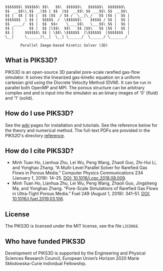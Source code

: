  ```

$$$$$$$\ $$$$$$\ $$\   $$\  $$$$$$\   $$$$$$\  $$$$$$$\  
$$  __$$\\_$$  _|$$ | $$  |$$  __$$\ $$ ___$$\ $$  __$$\ 
$$ |  $$ | $$ |  $$ |$$  / $$ /  \__|\_/   $$ |$$ |  $$ |
$$$$$$$  | $$ |  $$$$$  /  \$$$$$$\    $$$$$ / $$ |  $$ |
$$  ____/  $$ |  $$  $$<    \____$$\   \___$$\ $$ |  $$ |
$$ |       $$ |  $$ |\$$\  $$\   $$ |$$\   $$ |$$ |  $$ |
$$ |     $$$$$$\ $$ | \$$\ \$$$$$$  |\$$$$$$  |$$$$$$$  |
\__|     \______|\__|  \__| \______/  \______/ \_______/ 

        Parallel Image-based Kinetic Solver (3D)
```

## What is PIKS3D?

PIKS3D is an open-source 3D parallel pore-scale rarefied gas-flow simulator. 
It solves the linearized gas-kinetic equation on a uniform cartesian grid using the Discrete
Velocity Method (DVM). It can be run in parallel both OpenMP and MPI. The porous
structure can be arbitrary complex and and is input into the simulator as an binary
images of '0' (fluid) and '1' (solid).

## How do I use PIKS3D?

See the [wiki](https://github.com/iPACT-Platform/PIKS3D/wiki) pages for installation and tutorials.
See the reference below for the theory and numerical method. The full-text PDFs are provided in the PIKS2D's directory [reference](https://github.com/iPACT-Platform/PIKS2D/reference).

## How do I cite PIKS3D?

* Minh Tuan Ho, Lianhua Zhu, Lei Wu, Peng Wang, Zhaoli Guo, Zhi-Hui Li, and Yonghao Zhang. “A Multi-Level Parallel Solver for Rarefied Gas Flows in Porous Media.” Computer Physics Communications 234 (January 1, 2019): 14–25. [DOI: 10.1016/j.cpc.2018.08.009](https://doi.org/10.1016/j.cpc.2018.08.009).
* Minh Tuan Ho, Lianhua Zhu, Lei Wu, Peng Wang, Zhaoli Guo, Jingsheng Ma, and Yonghao Zhang. “Pore-Scale Simulations of Rarefied Gas Flows in Ultra-Tight Porous Media.” Fuel 249 (August 1, 2019): 341–51. [DOI: 10.1016/j.fuel.2019.03.106](https://doi.org/10.1016/j.fuel.2019.03.106).


## License

The PIKS3D is licensed under the MIT license, see the file `LICENSE`.

## Who have funded PIKS3D
Development of PIKS3D is supported by the Engineering and Physical Sciences Research Council, European Union’s Horizon 2020 Marie Skłodowska-Curie Individual Fellowship.